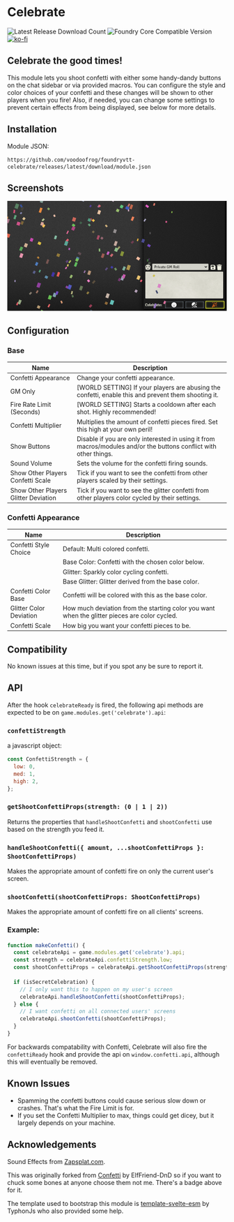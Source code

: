 # Celebrate

![Latest Release Download Count](https://img.shields.io/badge/dynamic/json?label=Downloads@latest&query=assets%5B1%5D.download_count&url=https%3A%2F%2Fapi.github.com%2Frepos%2Fvoodoofrog%2Ffoundryvtt-celebrate%2Freleases%2Flatest)
![Foundry Core Compatible Version](https://img.shields.io/badge/dynamic/json.svg?url=https%3A%2F%2Fraw.githubusercontent.com%2Fvoodoofrog%2Ffoundryvtt-celebrate%2Fmain%2Fpublic%2Fmodule.json&label=Foundry%20Version&query=$.compatibility.minimum&colorB=orange)
[![ko-fi](https://img.shields.io/badge/-buy%20Elffriend--DnD%20a%20coke-red)](https://ko-fi.com/elffriend)

## Celebrate the good times!

This module lets you shoot confetti with either some handy-dandy buttons on the chat sidebar or via provided macros. You can configure the style and color choices of your confetti and these changes will be shown to other players when you fire! Also, if needed, you can change some settings to prevent certain effects from being displayed, see below for more details.

## Installation

Module JSON:

```
https://github.com/voodoofrog/foundryvtt-celebrate/releases/latest/download/module.json
```

## Screenshots

![Demonstration of the Confetti.](screenshot.png)

## Configuration

### Base

| **Name**                             | Description                                                                                                       |
| ------------------------------------ | ----------------------------------------------------------------------------------------------------------------- |
| Confetti Appearance                  | Change your confetti appearance.                                                                                  |
| GM Only                              | [WORLD SETTING] If your players are abusing the confetti, enable this and prevent them shooting it.               |
| Fire Rate Limit (Seconds)            | [WORLD SETTING] Starts a cooldown after each shot. Highly recommended!                                            |
| Confetti Multiplier                  | Multiplies the amount of confetti pieces fired. Set this high at your own peril!                                  |
| Show Buttons                         | Disable if you are only interested in using it from macros/modules and/or the buttons conflict with other things. |
| Sound Volume                         | Sets the volume for the confetti firing sounds.                                                                   |
| Show Other Players Confetti Scale    | Tick if you want to see the confetti from other players scaled by their settings.                                 |
| Show Other Players Glitter Deviation | Tick if you want to see the glitter confetti from other players color cycled by their settings.                   |

### Confetti Appearance

| **Name**                | Description                                                                                   |
| ----------------------- | --------------------------------------------------------------------------------------------- |
| Confetti Style Choice   | Default: Multi colored confetti.                                                              |
|                         | Base Color: Confetti with the chosen color below.                                             |
|                         | Glitter: Sparkly color cycling confetti.                                                      |
|                         | Base Glitter: Glitter derived from the base color.                                            |
| Confetti Color Base     | Confetti will be colored with this as the base color.                                         |
| Glitter Color Deviation | How much deviation from the starting color you want when the glitter pieces are color cycled. |
| Confetti Scale          | How big you want your confetti pieces to be.                                                  |

## Compatibility

No known issues at this time, but if you spot any be sure to report it.

## API

After the hook `celebrateReady` is fired, the following api methods are expected to be on `game.modules.get('celebrate').api`:

### `confettiStrength`

a javascript object:

```js
const ConfettiStrength = {
  low: 0,
  med: 1,
  high: 2,
};
```

### `getShootConfettiProps(strength: (0 | 1 | 2))`

Returns the properties that `handleShootConfetti` and `shootConfetti` use based on the strength you feed it.

### `handleShootConfetti({ amount, ...shootConfettiProps }: ShootConfettiProps)`

Makes the appropriate amount of confetti fire on only the current user's screen.

### `shootConfetti(shootConfettiProps: ShootConfettiProps)`

Makes the appropriate amount of confetti fire on all clients' screens.

### Example:

```js
function makeConfetti() {
  const celebrateApi = game.modules.get('celebrate').api;
  const strength = celebrateApi.confettiStrength.low;
  const shootConfettiProps = celebrateApi.getShootConfettiProps(strength);

  if (isSecretCelebration) {
    // I only want this to happen on my user's screen
    celebrateApi.handleShootConfetti(shootConfettiProps);
  } else {
    // I want confetti on all connected users' screens
    celebrateApi.shootConfetti(shootConfettiProps);
  }
}
```

For backwards compatability with Confetti, Celebrate will also fire the `confettiReady` hook and provide the api on `window.confetti.api`, although this will eventually be removed.

## Known Issues

- Spamming the confetti buttons could cause serious slow down or crashes. That's what the Fire Limit is for.
- If you set the Confetti Multiplier to max, things could get dicey, but it largely depends on your machine.

## Acknowledgements

Sound Effects from [Zapsplat.com](https://www.zapsplat.com/).

This was originally forked from [Confetti](https://github.com/ElfFriend-DnD/foundryvtt-confetti) by ElfFriend-DnD so if you want to chuck some bones at anyone choose them not me. There's a badge above for it.

The template used to bootstrap this module is [template-svelte-esm](https://github.com/typhonjs-fvtt-demo/template-svelte-esm) by TyphonJs who also provided some help.
